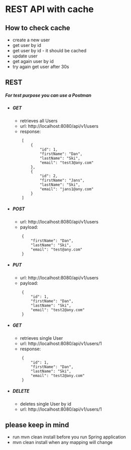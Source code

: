 # REST API with cache
## How to check cache
- create a new user
- get user by id
- get user by id - it should be cached
- update user
- get again user by id
- try again get user after 30s

## REST

##### For test purpose you can use a Postman
- ##### GET 
    - retrieves all Users
    - url: http://localhost:8080/api/v1/users
    - response:
    ```
		[
			{
				"id": 1,
				"firstName": "Dan",
				"lastName": "Ski",
				"email": "test3@any.com"
			},
			{
				"id": 2,
				"firstName": "Jans",
				"lastName": "Ski",
				"email": "jans1@any.com"
			}
		]
    ```    
- ##### POST
    - url: http://localhost:8080/api/v1/users
    - payload:
    ```
		{
			"firstName": "Dan",
			"lastName": "Ski",
			"email": "test@any.com"
		}
    ```
- ##### PUT
    - url: http://localhost:8080/api/v1/users
    - payload: 
    ```
		{
			"id": 1,
			"firstName": "Dan",
			"lastName": "Ski",
			"email": "test2@any.com"
		}   
    ```
- ##### GET
    - retrieves single User
    - url: http://localhost:8080/api/v1/users/1
    - response:
    ```
		{
			"id": 1,
			"firstName": "Dan",
			"lastName": "Ski",
			"email": "test2@any.com"
		}
    ```
- ##### DELETE
    - deletes single User by id
    - url: http://localhost:8080/api/v1/users/1
	
## please keep in mind
- run mvn clean install before you run Spring application
- mvn clean install when any mapping will change